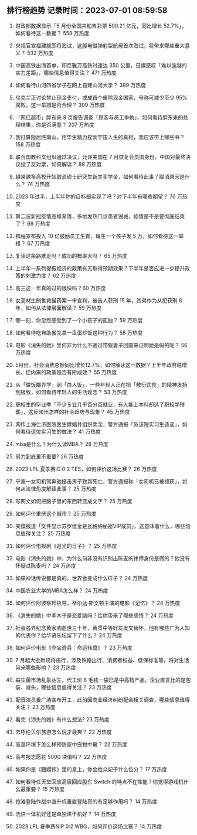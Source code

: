
## 排行榜趋势 记录时间：2023-07-01 08:59:58
  
  1. 财政部数据显示「5 月份全国共销售彩票 500.21 亿元，同比增长 52.7%」，如何看待这一数据？ 558 万热度
    
  2. 央视官宣福建舰即将海试，这艘电磁弹射型航母首次海试，将带来哪些重大意义？ 532 万热度
    
  3. 中国高铁出海首单，印尼雅万高铁时速达 350 公里，日媒感叹「难以逾越的实力差距」，哪些信息值得关注？ 471 万热度
    
  4. 如何看待山河四省学子在网上自建山河大学？ 389 万热度
    
  5. 乌克兰正讨论禁止现金支付，或成首个废除现金国家，号称可减少至少 95% 腐败，这一举措是否合理？ 309 万热度
    
  6. 「网红超市」胖东来 8 页报告调查「顾客与员工争执」，如何看待胖东来的处理结果，你是否满意？ 207 万热度
    
  7. 我打算隐居终南山，用毕生精力探索宇宙人生的真相，我应该带上哪些书？ 158 万热度
    
  8. 联合国教科文组织通过决议，允许美国在 7 月恢复会员国身份，中国对最终决议投了反对票，如何解读？ 88 万热度
    
  9. 越来越多高校开始取消硕士研究生新生奖学金，如何看待此事？取消原因是什么？ 74 万热度
    
  10. 2023 年过半，上半年你的目标都实现了吗？对下半年有哪些期望？ 70 万热度
    
  11. 第二波新冠疫情高峰渐落，多地发热门诊患者锐减，疫情是不是要彻底结束了？ 69 万热度
    
  12. 携程宣布投入 10 亿鼓励员工生育，每生一个孩子发 5 万，如何看待这一举措？ 67 万热度
    
  13. 复读这条路难走吗？成功的概率大吗？ 65 万热度
    
  14. 上半年一系列提振经济的政策有无取得预期效果？下半年是否应进一步提升政策的刺激力度？ 62 万热度
    
  15. 高三这一年真的过的很快吗 ? 60 万热度
    
  16. 女高材生制售救猫药案一审宣判，被告人获刑 15 年，其弟作为从犯获刑 8 年，如何从法律层面解读？ 59 万热度
    
  17. 哪一刻，你忽然感受到了一个小孩子的孤独？ 59 万热度
    
  18. 如何看待吃自助餐先拿一盘蛋炒饭这种行为？ 58 万热度
    
  19. 电影《消失的她》里何非为什么不通过带假妻子回国来证明她是假的呢？ 56 万热度
    
  20. 5月份，社会消费总额同比增长12.7%，如何解读这一数据？上半年政府稳增长、促内需的政策是否有所成效？ 55 万热度
    
  21. 从「做饭糊弄学」到「白人饭」，一些年轻人正在把「敷衍饮食」的精神发扬到极致，如何看待年轻人的生活观念？ 53 万热度
    
  22. 职校生的毕业季「不少专业几乎百分百就业，有人能上本科却选了职校学殡葬」，这反映出怎样的社会趋势与现象？ 45 万热度
    
  23. 网传上海仁济医院医生嫖娼并组织卖淫，警方通报「系该院实习生造谣」，如何看待这位实习生的做法？ 41 万热度
    
  24. mba是什么？为什么读MBA？ 28 万热度
    
  25. 努力到底重不重要? 26 万热度
    
  26. 2023 LPL 夏季赛iG 0:2 TES，如何评价这场比赛？ 26 万热度
    
  27. 宁波一女司机驾奔驰撞击男子致其死亡，警方通报称「女司机已被抓获」，如何从法律角度解读此事？ 25 万热度
    
  28. 写网文如何把脑子里的东西转变成文字？ 25 万热度
    
  29. 如何评价重庆这个城市？ 25 万热度
    
  30. 美媒报道「文件显示苏罗维金是瓦格纳秘密VIP成员」，这意味着什么，哪些信息值得关注？ 25 万热度
    
  31. 如何评价电视剧《追光的日子》？ 25 万热度
    
  32. 电影《消失的她》中，为什么何非没有识别出陈麦的律师身份是假的？他没有怀疑过陈麦吗？ 24 万热度
    
  33. 如果神话传说都是真的，世界会变成什么样子？ 24 万热度
    
  34. 中国农业大学的MBA怎么样？ 24 万热度
    
  35. 如何评价阿彼察邦执导，蒂尔达·斯文顿主演的电影《记忆》？ 24 万热度
    
  36. 《消失的她》中李木子是恋爱脑吗？给你带来了哪些感悟？ 24 万热度
    
  37. 社会各界纪念黄家驹逝世三十年，黄贯中等好友发文缅怀，他有哪些广为人知的代表作？给华语乐坛留下了什么？ 24 万热度
    
  38. 如何评价电影《夺宝奇兵：命运转盘》？ 23 万热度
    
  39. 7 月起大批新规将施行，涉及铁路出行、消费者权益、低保标准等，将对生活带来哪些影响？ 23 万热度
    
  40. 益生菌市场乱象丛生，代工价 8 毛钱一袋已是中高档产品，企业直言比的是包装、噱头，哪些信息值得关注？ 23 万热度
    
  41. 配音演员姜广涛宣布开工，此前因商业经济纠纷配合相关调查，哪些信息值得关注？ 23 万热度
    
  42. 看完《消失的她》有什么想法? 23 万热度
    
  43. 去呼伦贝尔旅游怎么玩才最爽？ 22 万热度
    
  44. 高温环境下怎么样预防家中宠物中暑？ 22 万热度
    
  45. 高考报志愿花 5000 块值吗？ 22 万热度
    
  46. 如果你是《甄嬛传》里的皇上，你会给众妃子什么位分？ 17 万热度
    
  47. 如何看待任天堂回应高层回应股东 Switch 的特点不在性能？你觉得游戏机什么最重要？ 15 万热度
    
  48. 抢滩登陆作战中直升机垂直登陆真的有足够作用吗？ 14 万热度
    
  49. 洗烘一体机好还是单独烘干机好？ 14 万热度
    
  50. 2023 LPL 夏季赛NIP 0:2 WBG，如何评价这场比赛？ 14 万热度
    
